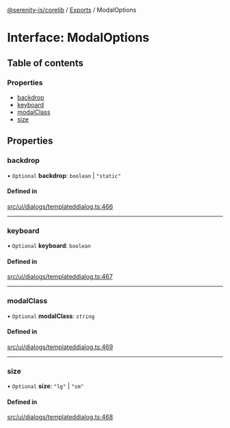 [@serenity-is/corelib](../README.md) / [Exports](../modules.md) / ModalOptions

# Interface: ModalOptions

## Table of contents

### Properties

- [backdrop](ModalOptions.md#backdrop)
- [keyboard](ModalOptions.md#keyboard)
- [modalClass](ModalOptions.md#modalclass)
- [size](ModalOptions.md#size)

## Properties

### backdrop

• `Optional` **backdrop**: `boolean` \| ``"static"``

#### Defined in

[src/ui/dialogs/templateddialog.ts:466](https://github.com/serenity-is/serenity/blob/master/packages/corelib/src/ui/dialogs/templateddialog.ts#L466)

___

### keyboard

• `Optional` **keyboard**: `boolean`

#### Defined in

[src/ui/dialogs/templateddialog.ts:467](https://github.com/serenity-is/serenity/blob/master/packages/corelib/src/ui/dialogs/templateddialog.ts#L467)

___

### modalClass

• `Optional` **modalClass**: `string`

#### Defined in

[src/ui/dialogs/templateddialog.ts:469](https://github.com/serenity-is/serenity/blob/master/packages/corelib/src/ui/dialogs/templateddialog.ts#L469)

___

### size

• `Optional` **size**: ``"lg"`` \| ``"sm"``

#### Defined in

[src/ui/dialogs/templateddialog.ts:468](https://github.com/serenity-is/serenity/blob/master/packages/corelib/src/ui/dialogs/templateddialog.ts#L468)
